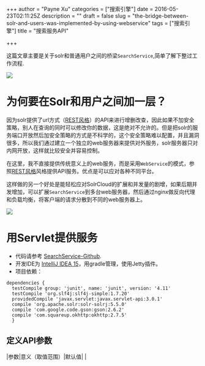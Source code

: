 +++
author = "Payne Xu"
categories = ["搜索引擎"]
date = 2016-05-23T02:11:25Z
description = ""
draft = false
slug = "the-bridge-between-solr-and-users-was-implemented-by-using-webservice"
tags = ["搜索引擎"]
title = "搜索服务API"

+++



这篇文章主要是关于solr和普通用户之间的桥梁`SearchService`,简单了解下整过工作流程.

![](https://o364p1r5a.qnssl.com/blog/14639907128551.jpg)

<!--more-->


# 为何要在Solr和用户之间加一层？
因为solr提供了url方式（[REST风格](https://zh.wikipedia.org/wiki/REST)）的API来进行增删改查，因此如果不加安全策略，别人在查询的同时可以修改你的数据，这是绝对不允许的。但是把solr的服务端口开放然后加安全策略的方式是不科学的，这个安全策略难以配置，并且漏洞很多，所以我们通过建立一个独立的web服务器来提供对外服务，solr服务器只对内网开放，这样就比较安全并容易控制。

在这里，我不直接提供传统意义上的web服务，而是采用`WebService`的模式，参照[REST风格](https://zh.wikipedia.org/wiki/REST)风格提供API服务。优点是可以应对各种不同平台。

这样做的另一个好处是能轻松应对SolrCloud的扩展和并发量的剧增，如果后期并发增加，可以扩展`SearchService`到多台web服务器，然后通过nginx做反向代理和负载均衡，将客户端的请求分散到不同的web服务器上。

![](https://o364p1r5a.qnssl.com/blog/14639816173721.png)


# 用Servlet提供服务

* 代码请参考 [SearchService-Github](https://github.com/paynexu/trip-search/tree/dev/SearchService).
* 开发IDE为 [IntelliJ IDEA 15](https://www.jetbrains.com/idea/)，用gradle管理，使用Jetty插件。
* 项目依赖：

```
dependencies {   
  testCompile group: 'junit', name: 'junit', version: '4.11' 
  testCompile 'org.slf4j:slf4j-simple:1.7.20'
  providedCompile 'javax.servlet:javax.servlet-api:3.0.1'  
  compile 'org.apache.solr:solr-solrj:5.5.0'  
  compile 'com.google.code.gson:gson:2.6.2' 
  compile 'com.squareup.okhttp:okhttp:2.7.5'
  }
```

## 定义API参数

|参数|意义（取值范围）|默认值|
|